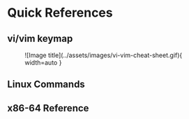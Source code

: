 # Quick References

## vi/vim keymap

<figure markdown="span">
  ![Image title](../assets/images/vi-vim-cheat-sheet.gif){ width=auto }
</figure>

## Linux Commands

## x86-64 Reference